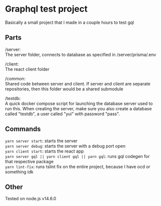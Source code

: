 # Graphql test project
Basically a small project that I made in a couple hours to test gql

## Parts
/server: \
The server folder, connects to database as specified in /server/prisma/.env

/client: \
The react client folder

/common: \
Shared code between server and client. If server and client are separate repositories, then this folder would be a shared submodule

/testdb: \
A quick docker compose script for launching the database server used to run this. When creating the server, make sure you also create a database called "testdb", a user called "yui" with password "pass".

## Commands
`yarn server start`: starts the server \
`yarn server debug`: starts the server with a debug port open \
`yarn client start`: starts the react app \
`yarn server gql || yarn client gql || yarn gql`: runs gql codegen for that respective package \
`yarn lint-fix`: runs tslint fix on the entire project, because I have ocd or something idk 

## Other
Tested on node.js v14.6.0
